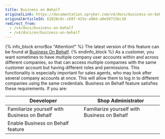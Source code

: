 ```yaml
---
title: Business on Behalf
originalLink: https://documentation.spryker.com/v4/docs/business-on-behalf
originalArticleId: 62028c0c-c69f-425e-a96d-a0e50715bc10
redirect_from:
  - /v4/docs/business-on-behalf
  - /v4/docs/en/business-on-behalf
---
```


{% info_block errorBox "Attention!" %}
The latest version of this feature can be found at [Business On Behalf](/docs/scos/dev/features/202001.0/company-account-management/business-on-behalf/business-on-behalf.html).
{% endinfo_block %}
As a customer, you want sometimes to have multiple company user accounts within and across different companies, so that can access multiple companies with the same customer account but having different roles and permissions.
This functionality is especially important for sales agents, who may look after several company accounts at once. This will allow them to log in to different companies using the same credentials. Business on Behalf feature satisfies these requirements.
If you are:

| Deeveloper | Shop Administrator |
| --- | --- |
| Familiarize yourself with Business on Behalf | Familiarize yourself with Business on Behalf |
| Enable Business on Behalf feature	 |  |

